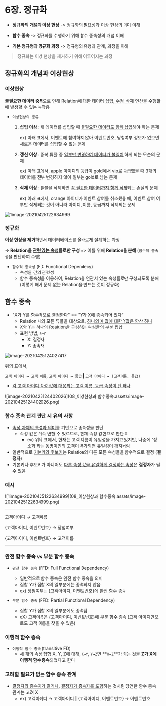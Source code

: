 # 6장. 정규화

- **정규화의 개념과 이상 현상** -> 정규화의 필요성과 이상 현상의 의미 이해

- **함수 종속** -> 정규화를 수행하기 위해 함수 종속성의 개념 이해

- **기본 정규형과 정규화 과정** -> 정규형의 유형과 관계, 과정을 이해

> 정규화는 이상 현상을 제거하기 위해 이루어지는 과정



## 정규화의 개념과 이상현상

### 이상현상

**불필요한 데이터 중복**으로 인해 Relation에 대한 데이터 <u>삽입, 수정, 삭제</u> 연산을 수행할 때 발생할 수 있는 부작용



- `이상현상의 종류`

  1. **삽입 이상** : 새 데이터를 삽입할 때 <u>불필요한 데이터도 함께 삽입</u>해야 하는 문제

     ex) 아래 표에서, 이벤트에 참여하지 않아 이벤트번호, 당첨여부 정보가 없으면 새로운 데이터를 삽입할 수 없는 문제

     

  2. **갱신 이상** : 중복 튜플 중 <u>일부만 변경하여 데이터가 불일치</u> 하게 되는 모순의 문제

     ex) 아래 표에서, apple 아이디의 등급이 gold에서 vip로 승급했을 때 3개의 데이터를 전부 변경하지 않아 일부는 gold로 남는 문제

     

  3. **삭제 이상** : 튜블을 삭제하면 <u>꼭 필요한 데이터까지 함께 삭제</u>되는 손실의 문제

     ex) 아래 표에서, orange 아이디가 이벤트 참여를 취소했을 때, 이벤트 참여 여부만 삭제되는 것이 아니라 아이디, 이름, 등급까지 삭제되는 문제

     

![1image-20210425122634999](C:\Users\dvlprjw\AppData\Roaming\Typora\typora-user-images\image-20210425122634999.png)



### 정규화

**이상 현상을 제거**하면서 데이터베이스를 올바르게 설계하는 과정

=> **Relation을 <u>관련 있는 속성</u>들로만 구성** => 이를 위해 **Relation을 분해** (`함수적 종속성`을 판단하여 수행)



- `함수적 종속성` (FD: Functional Dependecy)
  - 속성들 간의 관련성
  - 함수 종속성을 이용하여, Relation을 연관서 있는 속성들로만 구성되도록 분해 (이렇게 해서 문제 없는 Relation을 만드는 것이 정규화)



## 함수 종속

- "X가 Y를 함수적으로 결정한다" == "Y가 X에 종속되어 있다" 
  - Relation 내의 모든 튜플을 대상으로, <u>하나의 X 값에 대한 Y값은 항상 하나</u>
  - X와 Y는 하나의 Realtion을 구성하는 속성들의 부분 집합
  - 표현 방법, `X→Y`
    - X: 결정자
    - Y: 종속자



![image-20210425124027417](C:\Users\dvlprjw\AppData\Roaming\Typora\typora-user-images\image-20210425124027417.png)

위의 표에서,

`고객 아이디 → 고객 이름`, `고객 아이디 → 등급` **|** `고객 아이디 → (고객이름, 등급)`

- <u>각 고객 아이디 속성 값에 대응되는 고객 이름, 등급 속성이 단 하나</u>

![image-20210425124402026](08_이상현상과 함수종속.assets/image-20210425124402026.png)



### 함수 종속 관계 판단 시 유의 사항

- <u>속성 자체의 특성과 의미</u>를 기반으로 종속성을 판단
  - 속성 값은 계속 변할 수 있으므로, 현재 속성 값만으로 판단 X
    - ex) 위의 표에서, 현재는 고객 이름이 유일성을 가지고 있지만, 나중에 '정소화'라는 동명이인의 고객이 추가되면 유일성이 깨져버림
- 일반적으로 <u>기본키와 후보키</u>는 Relation의 다른 모든 속성들을 함수적으로 결정 (**결정자**)
- 기본키나 후보키가 아니어도 <u>다른 속성 값을 유일하게 결정하는 속성</u>은 **결정자**가 될 수 있음



### 예시

![1image-20210425122634999](08_이상현상과 함수종속.assets/image-20210425122634999.png)

---

고객아이디 → 고객이름

{고객아이디, 이벤트번호} → 당첨여부

{고객아이디, 이벤트번호} → 고객이름

---



### 완전 함수 종속 vs 부분 함수 종속

- `완전 함수 종속` (FFD: Full Functional Dependency)
  - 일반적으로 함수 종속은 완전 함수 종속을 의미
  - 집합 Y가 집합 X의 일부분에는 종속되지 않음
  - ex) 당첨여부는 {고객아이디, 이벤트번호}에 완전 함수 종속



- `부분 함수 종속` (PFD: Partial Functional Dependency)

  - 집합 Y가 집합 X의 일부분에도 종속됨
  - eX) 고객이름은 {고객아이디, 이벤트번호}에 부분 함수 종속 (고객 아이디만으로도 고객 이름을 찾을 수 있음)

  

### 이행적 함수 종속

- `이행적 함수 종속` (transitive FD)
  - 세 개의 속성 집합 X, Y, Z에 대해, `X→Y`, `Y→Z`면 **`X→Z`**가 되는 것을 **Z가 X에 이행적 함수 종속**되었다고 한다



### 고려할 필요가 없는 함수 종속 관계

- <u>결정자와 종속자가 같거나</u>, <u>결정자가 종속자를 포함</u>하는 것처럼 당연한 함수 종속 관계는 고려 X
  - ex) 고객아이디 → 고객아이디 **|** {고객아이디, 이벤트번호} → 이벤트번호
